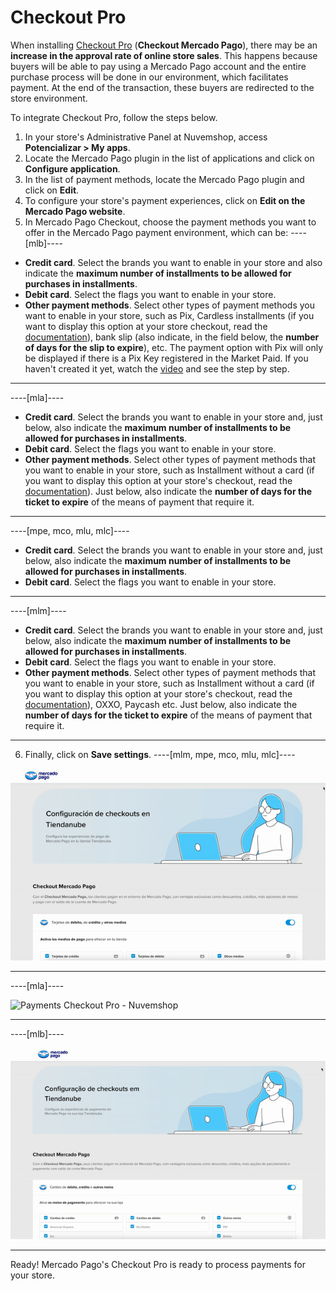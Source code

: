 # Checkout Pro
 
When installing [Checkout Pro](/developers/en/docs/checkout-pro/landing) (**Checkout Mercado Pago**), there may be an **increase in the approval rate of online store sales**. This happens because buyers will be able to pay using a Mercado Pago account and the entire purchase process will be done in our environment, which facilitates payment. At the end of the transaction, these buyers are redirected to the store environment.
 
To integrate Checkout Pro, follow the steps below.
 
1. In your store's Administrative Panel at Nuvemshop, access **Potencializar > My apps**. 
2. Locate the Mercado Pago plugin in the list of applications and click on **Configure application**.
3. In the list of payment methods, locate the Mercado Pago plugin and click on **Edit**.
4. To configure your store's payment experiences, click on **Edit on the Mercado Pago website**.
5. In Mercado Pago Checkout, choose the payment methods you want to offer in the Mercado Pago payment environment, which can be:
 ----[mlb]----
 * **Credit card**. Select the brands you want to enable in your store and also indicate the **maximum number of installments to be allowed for purchases in installments**. 
 * **Debit card**. Select the flags you want to enable in your store. 
 * **Other payment methods**. Select other types of payment methods you want to enable in your store, such as Pix, Cardless installments (if you want to display this option at your store checkout, read the [documentation](/developers/en/docs/nuvemshop/payments-configuration/mercado-credito)), bank slip (also indicate, in the field below, the **number of days for the slip to expire**), etc. The payment option with Pix will only be displayed if there is a Pix Key registered in the Market Paid. If you haven't created it yet, watch the [video](https://www.youtube.com/watch?v=60tApKYVnkA) and see the step by step. 

 ------------
----[mla]----
 * **Credit card**. Select the brands you want to enable in your store and, just below, also indicate the **maximum number of installments to be allowed for purchases in installments**. 
 * **Debit card**. Select the flags you want to enable in your store. 
 * **Other payment methods**. Select other types of payment methods that you want to enable in your store, such as Installment without a card (if you want to display this option at your store's checkout, read the [documentation](/developers/en/docs/nuvemshop/payments-configuration/mercado-credito)). Just below, also indicate the **number of days for the ticket to expire** of the means of payment that require it.

 ------------
 ----[mpe, mco, mlu, mlc]----
 * **Credit card**. Select the brands you want to enable in your store and, just below, also indicate the **maximum number of installments to be allowed for purchases in installments**. 
 * **Debit card**. Select the flags you want to enable in your store. 

 ------------
 ----[mlm]----
 * **Credit card**. Select the brands you want to enable in your store and, just below, also indicate the **maximum number of installments to be allowed for purchases in installments**. 
 * **Debit card**. Select the flags you want to enable in your store. 
 * **Other payment methods**. Select other types of payment methods that you want to enable in your store, such as Installment without a card (if you want to display this option at your store's checkout, read the [documentation](/developers/en/docs/nuvemshop/payments-configuration/mercado-credito)), OXXO, Paycash etc. Just below, also indicate the **number of days for the ticket to expire** of the means of payment that require it.

 ------------
6. Finally, click on **Save settings**.
----[mlm, mpe, mco, mlu, mlc]---- 

![Payments Checkout Pro - Nuvemshop](/images/nuvemshop/cho-pro-mlm-es.gif)

------------

----[mla]---- 

![Payments Checkout Pro - Nuvemshop](/images/nuvemshop/cho-pro-mla-es.png)

------------
----[mlb]---- 

![Payments Checkout Pro - Nuvemshop](/images/nuvemshop/cho-pro-pt.gif)

------------

Ready! Mercado Pago's Checkout Pro is ready to process payments for your store.